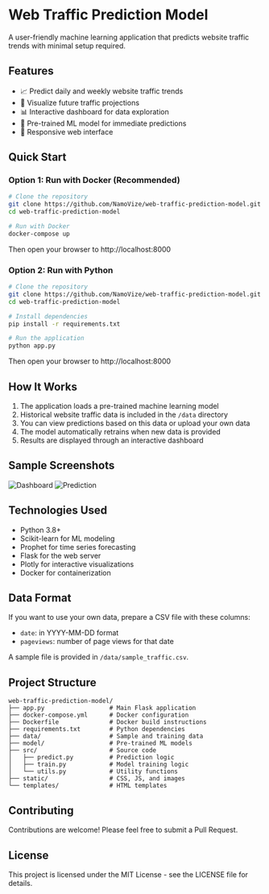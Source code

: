 # Web Traffic Prediction Model

A user-friendly machine learning application that predicts website traffic trends with minimal setup required.

## Features

- 📈 Predict daily and weekly website traffic trends
- 🔮 Visualize future traffic projections
- 📊 Interactive dashboard for data exploration
- 🤖 Pre-trained ML model for immediate predictions
- 📱 Responsive web interface

## Quick Start

### Option 1: Run with Docker (Recommended)

```bash
# Clone the repository
git clone https://github.com/NamoVize/web-traffic-prediction-model.git
cd web-traffic-prediction-model

# Run with Docker
docker-compose up
```

Then open your browser to http://localhost:8000

### Option 2: Run with Python

```bash
# Clone the repository
git clone https://github.com/NamoVize/web-traffic-prediction-model.git
cd web-traffic-prediction-model

# Install dependencies
pip install -r requirements.txt

# Run the application
python app.py
```

Then open your browser to http://localhost:8000

## How It Works

1. The application loads a pre-trained machine learning model
2. Historical website traffic data is included in the `/data` directory
3. You can view predictions based on this data or upload your own data
4. The model automatically retrains when new data is provided
5. Results are displayed through an interactive dashboard

## Sample Screenshots

![Dashboard](screenshots/dashboard.png)
![Prediction](screenshots/prediction.png)

## Technologies Used

- Python 3.8+
- Scikit-learn for ML modeling
- Prophet for time series forecasting
- Flask for the web server
- Plotly for interactive visualizations
- Docker for containerization

## Data Format

If you want to use your own data, prepare a CSV file with these columns:
- `date`: in YYYY-MM-DD format
- `pageviews`: number of page views for that date

A sample file is provided in `/data/sample_traffic.csv`.

## Project Structure

```
web-traffic-prediction-model/
├── app.py                  # Main Flask application
├── docker-compose.yml      # Docker configuration
├── Dockerfile              # Docker build instructions
├── requirements.txt        # Python dependencies
├── data/                   # Sample and training data
├── model/                  # Pre-trained ML models
├── src/                    # Source code
│   ├── predict.py          # Prediction logic
│   ├── train.py            # Model training logic
│   └── utils.py            # Utility functions
├── static/                 # CSS, JS, and images
└── templates/              # HTML templates
```

## Contributing

Contributions are welcome! Please feel free to submit a Pull Request.

## License

This project is licensed under the MIT License - see the LICENSE file for details.